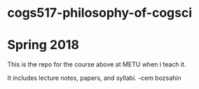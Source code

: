 # cogs517-philosophy-of-cogsci

# Spring 2018

This is the repo for the course above at METU when i teach it.

It includes lecture notes, papers, and syllabi.
-cem bozsahin
